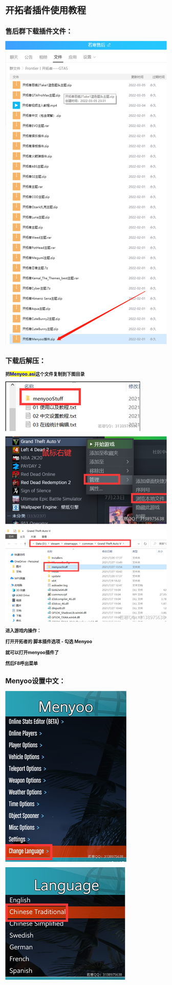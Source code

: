 # 开拓者插件使用教程

## **售后群下载插件文件：**

![](<../../.gitbook/assets/image (16) (1) (1) (1) (1) (1).png>)

## **下载后解压：**

**把**<mark style="color:blue;">**Menyoo.asi**</mark>**这个文件复制到下图目录**

![](<../../.gitbook/assets/image (15) (1) (1) (1) (1) (1) (1).png>)

![](<../../.gitbook/assets/image (18) (1) (1) (1) (1) (1) (1) (1) (1).png>)

![](<../../.gitbook/assets/image (14) (1) (1) (1).png>)

**进入游戏内操作：**

**打开开拓者的 脚本插件选项 - 勾选 Menyoo**

**就可以打开menyoo插件了**

**然后F8呼出菜单**

## **Menyoo设置中文：**

![](<../../.gitbook/assets/image (29) (1) (1) (1) (1) (1) (1).png>)

![](<../../.gitbook/assets/image (17) (1) (1) (1) (1) (1).png>)
